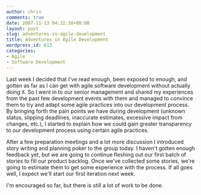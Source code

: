 ```yaml
---
author: chris
comments: true
date: 2007-11-13 04:32:18+00:00
layout: post
slug: adventures-in-agile-development
title: Adventures in Agile Development
wordpress_id: 613
categories:
- Agile
- Software Development
---
```


Last week I decided that I've read enough, been exposed to enough, and gotten as far as I can get with agile software development without actually doing it. So I went in to our senior management and shared my experiences from the past few development events with them and managed to convince them to try and adapt some agile practices into our development process. By bringing forth the pain points we have during development (unknown status, slipping deadlines, inaccurate estimates, excessive impact from changes, etc.), I started to explain how we could gain greater transparency to our development process using certain agile practices.

After a few preparation meetings and a lot more discussion I introduced story writing and planning poker to the group today. I haven't gotten enough feedback yet, but we are going to continue fleshing out our first batch of stories to fill our product backlog. Once we've collected some stories, we're going to estimate them to get some experience with the process. If all goes well, I expect we'll start our first iteration next week. 

I'm encouraged so far, but there is still a lot of work to be done.

